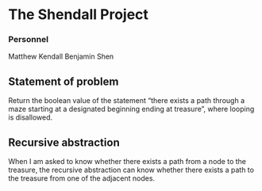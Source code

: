# The Shendall Project

### Personnel
Matthew Kendall
Benjamin Shen

## Statement of problem
Return the boolean value of the statement “there exists a path through a maze starting at a designated beginning ending at treasure”, where looping is disallowed.

## Recursive abstraction
When I am asked to know whether there exists a path from a node to the treasure, the recursive abstraction can know whether there exists a path to the treasure from one of the adjacent nodes.
